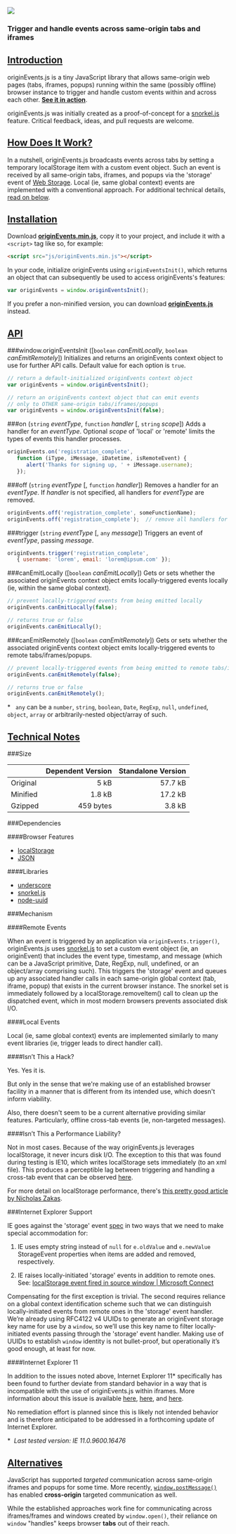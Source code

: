 ![](https://raw.github.com/hansifer/originEvents.js/master/docs/intro_site/images/logo_red.png)

### Trigger and handle events across same-origin tabs and iframes

[Introduction](#introduction)
------------

originEvents.js is a tiny JavaScript library that allows same-origin web pages (tabs, iframes, popups) running within the same (possibly offline) browser instance to trigger and handle custom events within and across each other. [**See it in action**](http://hansifer.github.io/originEvents.js/).

originEvents.js was initially created as a proof-of-concept for a [snorkel.js](http://hansifer.github.io/snorkel.js/) feature. Critical feedback, ideas, and pull requests are welcome.


[How Does It Work?](#how-does-it-work)
-----------------

In a nutshell, originEvents.js broadcasts events across tabs by setting a temporary localStorage item with a custom event object. Such an event is received by all same-origin tabs, iframes, and popups via the 'storage' event of [Web Storage](http://www.w3.org/TR/webstorage/). Local (ie, same global context) events are implemented with a conventional approach. For additional technical details, [read on below](#technical-notes).


[Installation](#installation)
------------

Download [**originEvents.min.js**](https://raw.github.com/hansifer/originEvents.js/master/dist/standalone/originEvents.min.js), copy it to your project, and include it with a `<script>` tag like so, for example:
```html
<script src="js/originEvents.min.js"></script>
```
In your code, initialize originEvents using `originEventsInit()`, which returns an object that can subsequently be used to access originEvents's features:
```js
var originEvents = window.originEventsInit();
```
If you prefer a non-minified version, you can download [**originEvents.js**](https://raw.github.com/hansifer/originEvents.js/master/dist/standalone/originEvents.js) instead.


[API](#api)
---

###window.originEventsInit ([`boolean` *canEmitLocally*, `boolean` *canEmitRemotely*])
Initializes and returns an originEvents context object to use for further API calls. Default value for each option is `true`.
```js
// return a default-initialized originEvents context object
var originEvents = window.originEventsInit();   

// return an originEvents context object that can emit events 
// only to OTHER same-origin tabs/iframes/popups
var originEvents = window.originEventsInit(false);  
```
###on (`string` *eventType*, `function` *handler* [, `string` *scope*])
Adds a handler for an *eventType*. Optional *scope* of 'local' or 'remote' limits the types of events this handler processes.
```js
originEvents.on('registration_complete',
   function (iType, iMessage, iDatetime, isRemoteEvent) { 
      alert('Thanks for signing up, ' + iMessage.username); 
   });
```
###off (`string` *eventType* [, `function` *handler*])
Removes a handler for an *eventType*. If *handler* is not specified, all handlers for *eventType* are removed.
```js
originEvents.off('registration_complete', someFunctionName);
originEvents.off('registration_complete');  // remove all handlers for eventType
```
###trigger (`string` *eventType* [, `any` *message*])
Triggers an event of *eventType*, passing *message*.
```js
originEvents.trigger('registration_complete', 
   { username: 'lorem', email: 'lorem@ipsum.com' });
```
###canEmitLocally ([`boolean` *canEmitLocally*])
Gets or sets whether the associated originEvents context object emits locally-triggered events locally (ie, within the same global context).
```js
// prevent locally-triggered events from being emitted locally
originEvents.canEmitLocally(false);  

// returns true or false
originEvents.canEmitLocally();       
```
###canEmitRemotely ([`boolean` *canEmitRemotely*])
Gets or sets whether the associated originEvents context object emits locally-triggered events to remote tabs/iframes/popups.
```js
// prevent locally-triggered events from being emitted to remote tabs/iframes/popups
originEvents.canEmitRemotely(false);  

// returns true or false
originEvents.canEmitRemotely();       
```
<nowiki>*</nowiki>&nbsp;&nbsp;  `any` can be a `number`, `string`, `boolean`, `Date`, `RegExp`, `null`, `undefined`, `object`, `array` or arbitrarily-nested object/array of such.


[Technical Notes](#technical-notes)
---------------

###Size

|          | Dependent Version | Standalone Version |
| :------- | ----------------: | -----------------: |
| Original |              5 kB |            57.7 kB |
| Minified |            1.8 kB |            17.2 kB |
| Gzipped  |         459 bytes |             3.8 kB |

###Dependencies

####Browser Features
-	[localStorage](http://caniuse.com/#search=localStorage)
-	[JSON](http://caniuse.com/#search=JSON)

####Libraries
-	[underscore](https://github.com/jashkenas/underscore)
-	[snorkel.js](https://github.com/hansifer/snorkel.js)
-	[node-uuid](https://github.com/broofa/node-uuid)

###Mechanism

####Remote Events

When an event is triggered by an application via `originEvents.trigger()`, originEvents.js uses [snorkel.js](http://hansifer.github.io/snorkel.js/) to set a custom event object (ie, an originEvent) that includes the event type, timestamp, and message (which can be a JavaScript primitive, Date, RegExp, null, undefined, or an object/array comprising such). This triggers the 'storage' event and queues up any associated handler calls in each same-origin global context (tab, iframe, popup) that exists in the current browser instance. The snorkel set is immediately followed by a localStorage.removeItem() call to clean up the dispatched event, which in most modern browsers prevents associated disk I/O.

####Local Events

Local (ie, same global context) events are implemented similarly to many event libraries (ie, trigger leads to direct handler call).

####Isn’t This a Hack?

Yes. Yes it is.

But only in the sense that we're making use of an established browser facility in a manner that is different from its intended use, which doesn't inform viability. 

Also, there doesn't seem to be a current alternative providing similar features. Particularly, offline cross-tab events (ie, non-targeted messages).

####Isn’t This a Performance Liability?

Not in most cases. Because of the way originEvents.js leverages localStorage, it never incurs disk I/O. The exception to this that was found during testing is IE10, which writes localStorage sets immediately (to an xml file). This produces a perceptible lag between triggering and handling a cross-tab event that can be observed [here](http://hansifer.github.io/originEvents.js/).

For more detail on localStorage performance, there's [this pretty good article by Nicholas Zakas](http://calendar.perfplanet.com/2012/is-localstorage-performance-a-problem/).

###Internet Explorer Support

IE goes against the 'storage' event [spec](http://www.w3.org/TR/webstorage/) in two ways that we need to make special accommodation for:

1)	IE uses empty string instead of `null` for `e.oldValue` and `e.newValue` StorageEvent properties when items are added and removed, respectively.

2)	IE raises locally-initiated 'storage' events in addition to remote ones. See: [localStorage event fired in source window | Microsoft Connect](https://connect.microsoft.com/IE/feedback/details/774798/localstorage-event-fired-in-source-window)

Compensating for the first exception is trivial. The second requires reliance on a global context identification scheme such that we can distinguish locally-initiated events from remote ones in the 'storage' event handler. We’re already using RFC4122 v4 UUIDs to generate an originEvent storage key name for use by a `window`, so we’ll use this key name to filter locally-initiated events passing through the 'storage' event handler. Making use of UUIDs to establish `window` identity is not bullet-proof, but operationally it’s good enough, at least for now.

####Internet Explorer 11

In addition to the issues noted above, Internet Explorer 11<nowiki>*</nowiki> specifically has been found to further deviate from standard behavior in a way that is incompatible with the use of originEvents.js within iframes. More information about this issue is available [here](http://stackoverflow.com/q/20565508/384062), [here](http://social.msdn.microsoft.com/Forums/ie/en-US/47d18159-3e21-4ded-89fc-b44e43e5cbe4/ie11-localstorage-events-fire-twice-or-not-at-all-in-iframes?forum=iewebdevelopment), and [here](https://connect.microsoft.com/IE/feedback/details/811546/ie11-localstorage-events-fire-twice-or-not-at-all-in-iframes).

No remediation effort is planned since this is likely not intended behavior and is therefore anticipated to be addressed in a forthcoming update of Internet Explorer.

<nowiki>*</nowiki>&nbsp;&nbsp;_Last tested version: IE 11.0.9600.16476_


[Alternatives](#alternatives)
------------

JavaScript has supported *targeted* communication across same-origin iframes and popups for some time. More recently, [`window.postMessage()`](https://developer.mozilla.org/en-US/docs/Web/API/Window.postMessage) has enabled **cross-origin** targeted communication as well. 

While the established approaches work fine for communicating across iframes/frames and windows created by `window.open()`, their reliance on `window` "handles" keeps browser **tabs** out of their reach.
